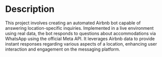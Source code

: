# Description 
This project involves creating an automated Airbnb bot capable of answering location-specific inquiries. Implemented in a live environment using real data, the bot responds to questions about accommodations via WhatsApp using the official Meta API. It leverages Airbnb data to provide instant responses regarding various aspects of a location, enhancing user interaction and engagement on the messaging platform.
